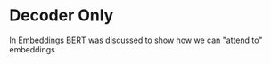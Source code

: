 # Decoder Only
In [Embeddings](./EMBEDDINGS.md) BERT was discussed to show how we can "attend to" embeddings